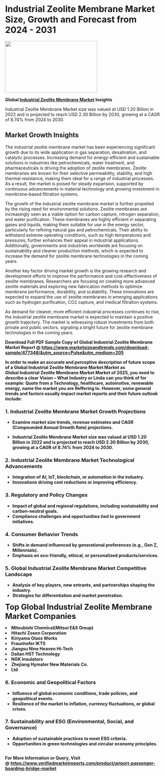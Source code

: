<H1>Industrial Zeolite Membrane Market Size, Growth and Forecast from 2024 - 2031</H1><img class="aligncenter size-medium wp-image-584254" src="https://thirdeyenews.in/wp-content/uploads/2024/09/Global-Market-Research-300x168.jpeg" alt="" width="300" height="168" /><p><strong>Global&nbsp;<a href="https://www.marketsizeandtrends.com/download-sample/477348/&amp;utm_source=Pulse&amp;utm_medium=205">Industrial Zeolite Membrane Market</a> Insights</strong></p><p>Industrial Zeolite Membrane Market size was valued at USD 1.20 Billion in 2022 and is projected to reach USD 2.30 Billion by 2030, growing at a CAGR of 8.74% from 2024 to 2030.</p><p><h2>Market Growth Insights</h2> <p>The industrial zeolite membrane market has been experiencing significant growth due to its wide application in gas separation, desalination, and catalytic processes. Increasing demand for energy-efficient and sustainable solutions in industries like petrochemicals, water treatment, and pharmaceuticals is driving the adoption of zeolite membranes. Zeolite membranes are known for their selective permeability, stability, and high thermal resistance, making them ideal for a range of industrial processes. As a result, the market is poised for steady expansion, supported by continuous advancements in material technology and growing investment in membrane-based filtration systems.</p> <p><strong></strong></p> <p>The growth of the industrial zeolite membrane market is further propelled by the rising need for environmental solutions. Zeolite membranes are increasingly seen as a viable option for carbon capture, nitrogen separation, and water purification. These membranes are highly efficient in separating gases and liquids, making them suitable for use in the energy sector, particularly for refining natural gas and petrochemicals. Their ability to withstand extreme operating conditions, such as high temperatures and pressures, further enhances their appeal in industrial applications. Additionally, governments and industries worldwide are focusing on sustainability and cleaner production methods, which is expected to increase the demand for zeolite membrane technologies in the coming years.</p> <p>Another key factor driving market growth is the growing research and development efforts to improve the performance and cost-effectiveness of zeolite membranes. Researchers are focusing on creating more advanced zeolite materials and exploring new fabrication methods to optimize membrane performance, durability, and scalability. These innovations are expected to expand the use of zeolite membranes in emerging applications such as hydrogen purification, CO2 capture, and medical filtration systems.</p> <p>As demand for cleaner, more efficient industrial processes continues to rise, the industrial zeolite membrane market is expected to maintain a positive growth trajectory. The market is witnessing robust investments from both private and public sectors, signaling a bright future for zeolite membrane technologies in the coming years.</p> <p><strong></p><p><span class=""><strong>Download Full PDF Sample Copy of Global Industrial Zeolite Membrane Market Report</strong> @ <a href="https://www.marketsizeandtrends.com/download-sample/477348/&amp;utm_source=Pulse&amp;utm_medium=205" target="_blank">https://www.marketsizeandtrends.com/download-sample/477348/&amp;utm_source=Pulse&amp;utm_medium=205</a></span></p><p>In order to make an accurate and perceptive description of future scope of a Global&nbsp;Industrial Zeolite Membrane Market Market as Global&nbsp;Industrial Zeolite Membrane Market Market of 2025, you need to describe a clear Vision &ndash; What Industry or Linda can you think of for example: Quote from a Technology, healthcare, automotive, renewable energy, name the market you are Reffering to. However, some general trends and factors usually impact market reports and their future outlook include:</p><h3>1.&nbsp;<strong>Industrial Zeolite Membrane Market Growth Projections</strong></h3><ul><li>Examine market size trends, revenue estimates and CAGR (Compounded Annual Growth Rate) projections.</li><li><p>Industrial Zeolite Membrane Market size was valued at USD 1.20 Billion in 2022 and is projected to reach USD 2.30 Billion by 2030, growing at a CAGR of 8.74% from 2024 to 2030.</p></li></ul><h3>2.&nbsp;<strong>Industrial Zeolite Membrane Market Technological Advancements</strong></h3><ul><li>Integration of AI, IoT, blockchain, or automation in the industry.</li><li>Innovations driving cost reductions or improving efficiency.</li></ul><h3>3.&nbsp;<strong>Regulatory and Policy Changes</strong></h3><ul><li>Impact of global and regional regulations, including sustainability and carbon-neutral goals.</li><li>Compliance challenges and opportunities tied to government initiatives.</li></ul><h3>4.&nbsp;<strong>Consumer Behavior Trends</strong></h3><ul><li>Shifts in demand influenced by generational preferences (e.g., Gen Z, Millennials).</li><li>Emphasis on eco-friendly, ethical, or personalized products/services.</li></ul><h3>5.&nbsp;<strong>Global Industrial Zeolite Membrane Market Competitive Landscape</strong></h3><ul><li>Analysis of key players, new entrants, and partnerships shaping the industry.</li><li>Strategies for differentiation and market penetration.</li></ul><p data-pm-slice="1 1 []"><span style="color: inherit; font-family: inherit; font-size: 25px;">Top Global Industrial Zeolite Membrane Market Companies</span></p><div class="" data-test-id=""><p><li>Mitsubishi Chemical(Mitsui E&S Group)</li><li> Hitachi Zosen Corporation</li><li> Kiriyama Glass Works</li><li> Fraunhofer IKTS</li><li> Jiangsu Nine Heaven Hi-Tech</li><li> Dalian HST Technology</li><li> NGK Insulators</li><li> Zhejiang Hymater New Materials Co.</li><li> Ltd</li></p></div><h3>6.&nbsp;<strong>Economic and Geopolitical Factors</strong></h3><ul><li>Influence of global economic conditions, trade policies, and geopolitical events.</li><li>Resilience of the market to inflation, currency fluctuations, or global crises.</li></ul><h3>7.&nbsp;<strong>Sustainability and ESG (Environmental, Social, and Governance)</strong></h3><ul><li>Adoption of sustainable practices to meet ESG criteria.</li><li>Opportunities in green technologies and circular economy principles.</li></ul><h2><strong style="font-size: 14px;">For More Information or Query, Visit @&nbsp;</strong><a style="background-color: #ffffff; font-size: 14px;" href="https://www.marketsizeandtrends.com/report/industrial-zeolite-membrane-market/" target="_blank">https://www.verifiedmarketreports.com/product/airport-passenger-boarding-bridge-market</a></h2>
